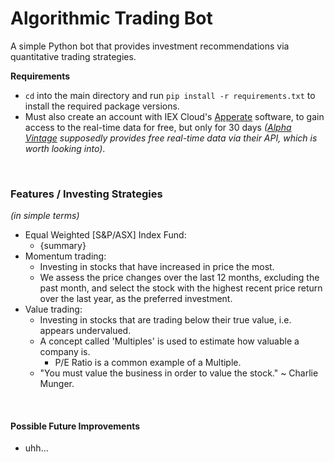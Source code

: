 # Algorithmic Trading Bot
A simple Python bot that provides investment recommendations via quantitative trading strategies. 
<br/>

**Requirements**
- ``` cd ``` into the main directory and run ```pip install -r requirements.txt``` to install the required package versions. 
- Must also create an account with IEX Cloud's [Apperate](https://iexcloud.io/cloud-login#/register) software, to gain access to the real-time data for free, but only for 30 days *([Alpha Vintage](https://www.alphavantage.co/) supposedly provides free real-time data via their API, which is worth looking into)*. 
<br/>

### Features / Investing Strategies 
*(in simple terms)*
- Equal Weighted [S&P/ASX] Index Fund:
    - {summary}
- Momentum trading:
    - Investing in stocks that have increased in price the most. 
    - We assess the price changes over the last 12 months, excluding the past month, and select the stock with the highest recent price return over the last year, as the preferred investment.
- Value trading:
    - Investing in stocks that are trading below their true value, i.e. appears undervalued. 
    - A concept called 'Multiples' is used to estimate how valuable a company is.
        - P/E Ratio is a common example of a Multiple.  
    - "You must value the business in order to value the stock." ~ Charlie Munger.

<br/>

#### Possible Future Improvements
- uhh...